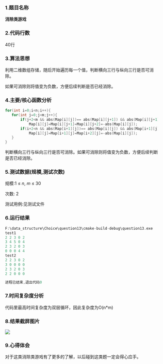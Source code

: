 ### 1.题目名称

**消除类游戏**

### 2.代码行数

40行

### 3.算法思想

利用二维数组存储，随后开始遍历每一个值，判断横向三行与纵向三行是否可消除。

如果可消除则将值变为负数，方便后续判断是否已经消除。

### 4.主要/核心函数分析

```c++
for(int i=0;i<n;i++){
   for(int j=0;j<m;j++){
       if(j+2<m && abs(Map[i][j])== abs(Map[i][j+1]) && abs(Map[i][j+1])== abs(Map[i][j+2]))       //判断横向三格
           Map[i][j]=Map[i][j+1]=Map[i][j+2]=-abs(Map[i][j]);
       if(i+2<n && abs(Map[i+1][j])== abs(Map[i][j]) && abs(Map[i+1][j])==abs(Map[i+2][j]))        //判断纵向三格
           Map[i][j]=Map[i+1][j]=Map[i+2][j]=-abs(Map[i][j]);
   }
}
```

判断横向三行与纵向三行是否可消除。如果可消除则将值变为负数，方便后续判断是否已经消除。

### 5.测试数据(规模,测试次数)

规模:1 ≤ *n*, *m* ≤ 30

次数: 2

测试用例:见测试文件

### 6.运行结果

```c++
F:\data_structure\Choice\question13\cmake-build-debug\question13.exe
test1
2 2 3 0 2 
3 4 5 0 4 
2 3 2 0 3 
0 0 0 4 4 
test2
2 2 3 0 2 
3 0 0 0 0 
2 3 2 0 3 
2 2 0 0 0 

进程已结束,退出代码0

```

### 7.时间复杂度分析

代码里最高时间复杂度为双层循环，因此复杂度为O(n*m)

### 8.结果截屏图片

![](F:\data_structure\Choice\question13\output.png)

### 9.心得体会

对于这类消除类游戏有了更多的了解，以后碰到这类题一定会得心应手。
